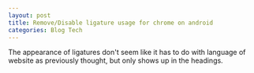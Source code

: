 ```yaml
---
layout: post
title: Remove/Disable ligature usage for chrome on android
categories: Blog Tech
---
```

The appearance of ligatures don't seem like it has to do with language of website as previously thought, but only shows up in the headings.